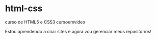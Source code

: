 # html-css
 curso de HTML5 e CSS3 cursoemvideo

 Estou aprendendo a criar sites e agora vou gerenciar meus repositórios!

